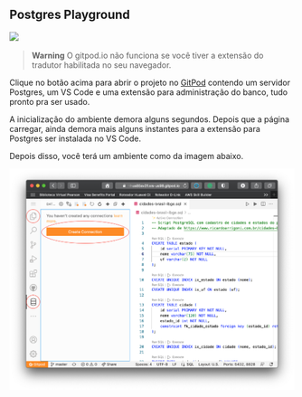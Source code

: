 ## Postgres Playground

[![](https://gitpod.io/button/open-in-gitpod.svg)](https://gitpod.io/#https://github.com/manoelcampos/java-postgres-playground)

> **Warning**
> O gitpod.io não funciona se você tiver a extensão do tradutor habilitada no seu navegador.

Clique no botão acima para abrir o projeto no [GitPod](https://gitpod.io)
contendo um servidor Postgres, um VS Code e uma extensão para administração
do banco, tudo pronto pra ser usado.

A inicialização do ambiente demora alguns segundos. Depois que a página carregar,
ainda demora mais alguns instantes para a extensão para Postgres ser instalada no 
VS Code.

Depois disso, você terá um ambiente como da imagem abaixo.

![](vs-code-gitpod-postgres.png)
